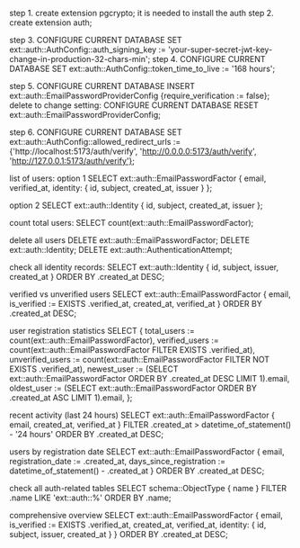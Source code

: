 step 1. create extension pgcrypto; it is needed to install the auth
step 2. create extension auth;

step 3. CONFIGURE CURRENT DATABASE SET ext::auth::AuthConfig::auth_signing_key := 'your-super-secret-jwt-key-change-in-production-32-chars-min';
step 4. CONFIGURE CURRENT DATABASE SET ext::auth::AuthConfig::token_time_to_live := <duration>'168 hours';

step 5. CONFIGURE CURRENT DATABASE INSERT ext::auth::EmailPasswordProviderConfig {require_verification := false};
delete to change setting: CONFIGURE CURRENT DATABASE RESET ext::auth::EmailPasswordProviderConfig;

step 6. CONFIGURE CURRENT DATABASE SET ext::auth::AuthConfig::allowed_redirect_urls := {'http://localhost:5173/auth/verify', 'http://0.0.0.0:5173/auth/verify', 'http://127.0.0.1:5173/auth/verify'};

list of users:
option 1
SELECT ext::auth::EmailPasswordFactor {
email,
verified_at,
identity: {
id,
subject,
created_at,
issuer
}
};

option 2
SELECT ext::auth::Identity {
id,
subject,
created_at,
issuer
};

count total users:
SELECT count(ext::auth::EmailPasswordFactor);

delete all users
DELETE ext::auth::EmailPasswordFactor;
DELETE ext::auth::Identity;
DELETE ext::auth::AuthenticationAttempt;

check all identity records:
SELECT ext::auth::Identity {
id,
subject,
issuer,
created_at
} ORDER BY .created_at DESC;

verified vs unverified users
SELECT ext::auth::EmailPasswordFactor {
email,
is_verified := EXISTS .verified_at,
created_at,
verified_at
} ORDER BY .created_at DESC;

user registration statistics
SELECT {
total_users := count(ext::auth::EmailPasswordFactor),
verified_users := count(ext::auth::EmailPasswordFactor FILTER EXISTS .verified_at),
unverified_users := count(ext::auth::EmailPasswordFactor FILTER NOT EXISTS .verified_at),
newest_user := (SELECT ext::auth::EmailPasswordFactor ORDER BY .created_at DESC LIMIT 1).email,
oldest_user := (SELECT ext::auth::EmailPasswordFactor ORDER BY .created_at ASC LIMIT 1).email,
};

recent activity (last 24 hours)
SELECT ext::auth::EmailPasswordFactor {
email,
created_at,
verified_at
}
FILTER .created_at > datetime_of_statement() - <duration>'24 hours'
ORDER BY .created_at DESC;

users by registration date
SELECT ext::auth::EmailPasswordFactor {
email,
registration_date := <str>.created_at,
days_since_registration := datetime_of_statement() - .created_at
} ORDER BY .created_at DESC;

check all auth-related tables
SELECT schema::ObjectType {
name
} FILTER .name LIKE 'ext::auth::%'
ORDER BY .name;

comprehensive overview
SELECT ext::auth::EmailPasswordFactor {
email,
is_verified := EXISTS .verified_at,
created_at,
verified_at,
identity: {
id,
subject,
issuer,
created_at
}
} ORDER BY .created_at DESC;
